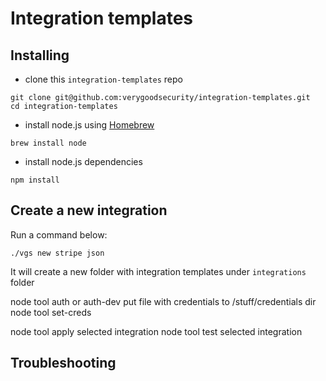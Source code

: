 # Integration templates


## Installing
- clone this `integration-templates` repo
```
git clone git@github.com:verygoodsecurity/integration-templates.git
cd integration-templates
```
- install node.js using [Homebrew](https://formulae.brew.sh/formula/node)
```
brew install node
```
- install node.js dependencies
```
npm install
```

## Create a new integration

Run a command below:
```
./vgs new stripe json
```
It will create a new folder with integration templates under `integrations` folder


node tool auth or auth-dev
put file with credentials to /stuff/credentials dir
node tool set-creds

node tool apply selected integration
node tool test selected integration

## Troubleshooting
